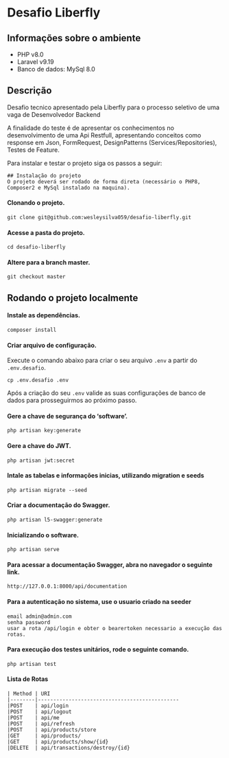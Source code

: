 # Desafio Liberfly

## **Informações sobre o ambiente**

- PHP v8.0
- Laravel v9.19
- Banco de dados: MySql 8.0

## Descrição
Desafio tecnico apresentado pela Liberfly para o processo seletivo de uma vaga de Desenvolvedor Backend

A finalidade do teste é de apresentar os conhecimentos no desenvolvimento de uma Api Restfull, apresentando conceitos como response em Json, FormRequest, DesignPatterns (Services/Repositories), Testes de Feature.

Para instalar e testar o projeto siga os passos a seguir:

```
## Instalação do projeto
O projeto deverá ser rodado de forma direta (necessário o PHP8, Composer2 e MySql instalado na maquina).
```

#### Clonando o projeto.
```shell
git clone git@github.com:wesleysilva059/desafio-liberfly.git
```

#### Acesse a pasta do projeto.
```shell
cd desafio-liberfly
```

#### Altere para a branch master.
```shell
git checkout master
```

## Rodando o projeto localmente
#### Instale as dependências.
```shell
composer install
```

#### Criar arquivo de configuração.
Execute o comando abaixo para criar o seu arquivo `.env` a partir do `.env.desafio`.
```shell
cp .env.desafio .env
```
Após a criação do seu `.env` valide as suas configurações de banco de dados para prosseguirmos ao próximo passo.


#### Gere a chave de segurança do ‘software’.
```shell
php artisan key:generate
```                                  
#### Gere a chave do JWT.
```shell
php artisan jwt:secret
``` 

#### Intale as tabelas e informações inicias, utilizando **migration** e **seeds**
```shell
php artisan migrate --seed
``` 

#### Criar a documentação do Swagger.
```shell
php artisan l5-swagger:generate
```

#### Inicializando o software.
```shell
php artisan serve
```

#### Para acessar a documentação Swagger, abra no navegador o seguinte link.
```shell
http://127.0.0.1:8000/api/documentation
```

#### Para a autenticação no sistema, use o usuario criado na seeder
```shell
email admin@admin.com
senha password
usar a rota /api/login e obter o bearertoken necessario a execução das rotas.
```

#### Para execução dos testes unitários, rode o seguinte comando.
```shell
php artisan test
```

#### Lista de Rotas
```shell
| Method | URI                                          
|--------|----------------------------------------------
|POST    | api/login                                   
|POST    | api/logout                
|POST    | api/me                                
|POST    | api/refresh                                             
|POST    | api/products/store                
|GET     | api/products/                             
|GET     | api/products/show/{id}                                
|DELETE  | api/transactions/destroy/{id}                                
```
